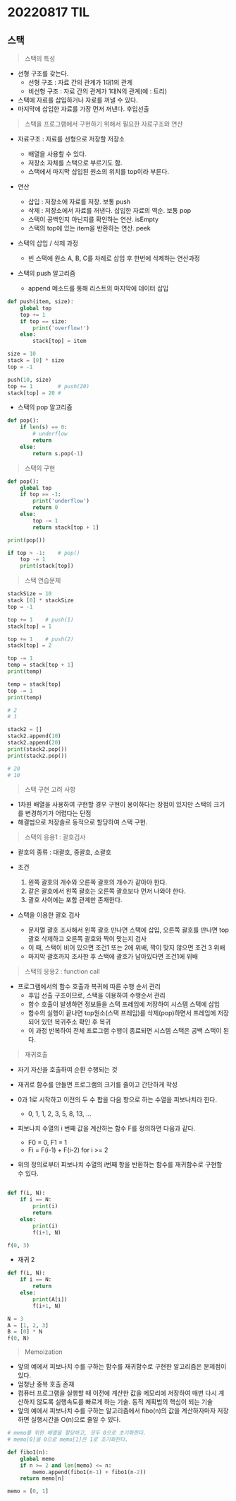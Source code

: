 # 20220817 TIL

## 스택

> 스택의 특성

- 선형 구조를 갖는다.
  - 선형 구조 : 자료 간의 관계가 1대1의 관계
  - 비선형 구조 : 자료 간의 관계가 1대N의 관계(예 : 트리)
- 스택에 자료를 삽입하거나 자료를 꺼낼 수 있다.
- 마지막에 삽입한 자료를 가장 먼저 꺼낸다. 후입선출

> 스택을 프로그램에서 구현하기 위해서 필요한 자료구조와 연산

- 자료구조 : 자료를 선형으로 저장할 저장소

  - 배열을 사용할 수 있다.
  - 저장소 자체를 스택으로 부르기도 함.
  - 스택에서 마지막 삽입된 원소의 위치를 top이라 부른다.

- 연산

  - 삽입 : 저장소에 자료를 저장. 보통 push
  - 삭제 : 저장소에서 자료를 꺼낸다. 삽입한 자료의 역순. 보통 pop
  - 스택이 공백인지 아닌지를 확인하는 연산. isEmpty
  - 스택의 top에 있는 item을 반환하는 연산. peek

- 스택의 삽입 / 삭제 과정

  - 빈 스택에 원소 A, B, C를 차례로 삽입 후 한번에 삭제하는 연산과정

- 스택의 push 알고리즘
  - append 메소드를 통해 리스트의 마지막에 데이터 삽입

```python
def push(item, size):
    global top
    top += 1
    if top == size:
        print('overflow!')
    else:
        stack[top] = item

size = 10
stack = [0] * size
top = -1

push(10, size)
top += 1        # push(20)
stack[top] = 20 #
```

- 스택의 pop 알고리즘

```python
def pop():
    if len(s) == 0:
        # underflow
        return
    else:
        return s.pop(-1)
```

> 스택의 구현

```python
def pop():
    global top
    if top == -1:
        print('underflow')
        return 0
    else:
        top -= 1
        return stack[top + 1]

print(pop())

if top > -1:    # pop()
    top -= 1
    print(stack[top])
```

> 스택 연습문제

```python
stackSize = 10
stack [0] * stackSize
top = -1

top += 1    # push(1)
stack[top] = 1

top += 1    # push(2)
stack[top] = 2

top -= 1
temp = stack[top + 1]
print(temp)

temp = stack[top]
top -= 1
print(temp)

# 2
# 1

stack2 = []
stack2.append(10)
stack2.append(20)
print(stack2.pop())
print(stack2.pop())

# 20
# 10
```

> 스택 구현 고려 사항

- 1차원 배열을 사용하여 구현할 경우 구현이 용이하다는 장점이 있지만 스택의 크기를 변경하기가 어렵다는 단점
- 해결법으로 저장솔르 동적으로 할당하여 스택 구현.

> 스택의 응용1 : 괄호검사

- 괄호의 종류 : 대괄호, 중괄호, 소괄호
- 조건

  1. 왼쪽 괄호의 개수와 오른쪽 괄호의 개수가 같아야 한다.
  2. 같은 괄호에서 왼쪽 괄호는 오른쪽 괄호보다 먼저 나와야 한다.
  3. 괄호 사이에는 포함 관계만 존재한다.

- 스택을 이용한 괄호 검사
  - 문자열 괄호 조사해서 왼쪽 괄호 만나면 스택에 삽입, 오른쪽 괄호를 만나면 top괄호 삭제하고 오른쪽 괄호와 짝이 맞는지 검사
  - 이 때, 스택이 비어 있으면 조건1 또는 2에 위배, 짝이 맞지 않으면 조건 3 위배
  - 마지막 괄호까지 조사한 후 스택에 괄호가 남아있다면 조건1에 위배

> 스택의 응용2 : function call

- 프로그램에서의 함수 호출과 복귀에 따른 수행 순서 관리
  - 후입 선출 구조이므로, 스택을 이용하여 수행순서 관리
  - 함수 호출이 발생하면 정보들을 스택 프레임에 저장하여 시스템 스택에 삽입
  - 함수의 실행이 끝나면 top원소(스택 프레임)를 삭제(pop)하면서 프레임에 저장되어 있던 복귀주소 확인 후 복귀
  - 이 과정 반복하여 전체 프로그램 수행이 종료되면 시스템 스택은 공백 스택이 된다.

> 재귀호출

- 자기 자신을 호출하여 순환 수행되는 것
- 재귀로 함수를 만들면 프로그램의 크기를 줄이고 간단하게 작성

- 0과 1로 시작하고 이전의 두 수 합을 다음 항으로 하는 수열을 피보나치라 한다.

  - 0, 1, 1, 2, 3, 5, 8, 13, ...

- 피보나치 수열의 i 번째 값을 계산하는 함수 F를 정의하면 다음과 같다.

  - F0 = 0, F1 = 1
  - Fi = F(i-1) + F(i-2) for i >= 2

- 위의 정의로부터 피보나치 수열의 i번째 항을 반환하는 함수를 재귀함수로 구현할 수 있다.

```python

def f(i, N):
    if i == N:
        print(i)
        return
    else:
        print(i)
        f(i+1, N)

f(0, 3)
```

- 재귀 2

```python
def f(i, N):
    if i == N:
        return
    else:
        print(A[i])
        f(i+1, N)

N = 3
A = [1, 2, 3]
B = [0] * N
f(0, N)
```

> Memoization

- 앞의 예에서 피보나치 수를 구하는 함수를 재귀함수로 구현한 알고리즘은 문제점이 있다.
- 엄청난 중복 호출 존재
- 컴퓨터 프로그램을 실행할 때 이전에 계산한 값을 메모리에 저장하여 매번 다시 계산하지 않도록 실행속도를 빠르게 하는 기술. 동적 계획법의 핵심이 되는 기술
- 앞의 예에서 피보나치 수를 구하는 알고리즘에서 fibo(n)의 값을 계산하자마자 저장하면 실행시간을 O(n)으로 줄일 수 있다.

```python
# memo를 위한 배열을 할당하고, 모두 0으로 초기화한다.
# memo[0]을 0으로 memo[1]은 1로 초기화한다.

def fibo1(n):
    global memo
    if n >= 2 and len(memo) <= n:
        memo.append(fibo1(n-1) + fibo1(n-2))
    return memo[n]

memo = [0, 1]
```
